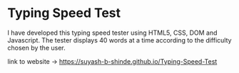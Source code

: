 # Typing Speed Test

I have developed this typing speed tester using HTML5, CSS, DOM and Javascript. The tester displays 40 words at a time according to the difficulty chosen by the user.


link to website -> https://suyash-b-shinde.github.io/Typing-Speed-Test
